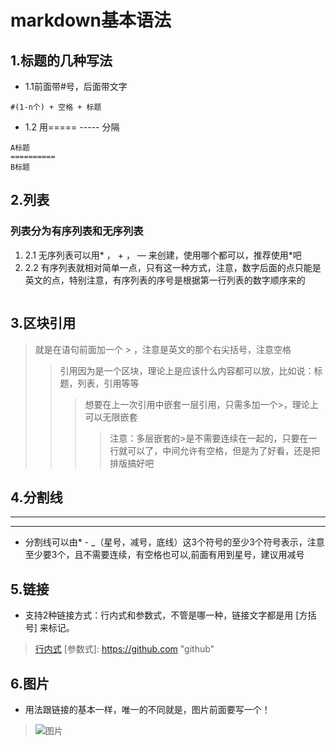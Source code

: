 ﻿# markdown基本语法
##  1.标题的几种写法
* 1.1前面带#号，后面带文字
```
#(1-n个) + 空格 + 标题
```
* 1.2 用===== ----- 分隔
```
A标题
==========
B标题
```

## 2.列表
### 列表分为有序列表和无序列表
1. 2.1 无序列表可以用* ， + ， — 来创建，使用哪个都可以，推荐使用*吧
2. 2.2 有序列表就相对简单一点，只有这一种方式，注意，数字后面的点只能是英文的点，特别注意，有序列表的序号是根据第一行列表的数字顺序来的
```
```

## 3.区块引用
> 就是在语句前面加一个 > ，注意是英文的那个右尖括号，注意空格
>> 引用因为是一个区块，理论上是应该什么内容都可以放，比如说：标题，列表，引用等等
>>> 想要在上一次引用中嵌套一层引用，只需多加一个>，理论上可以无限嵌套
>>>> 注意：多层嵌套的>是不需要连续在一起的，只要在一行就可以了，中间允许有空格，但是为了好看，还是把排版搞好吧

## 4.分割线
****
----
*  分割线可以由* - _（星号，减号，底线）这3个符号的至少3个符号表示，注意至少要3个，且不需要连续，有空格也可以,前面有用到星号，建议用减号

## 5.链接
*  支持2种链接方式：行内式和参数式，不管是哪一种，链接文字都是用 [方括号] 来标记。
> [行内式](https://github.com)
> [参数式]: https://github.com "github"

## 6.图片
*  用法跟链接的基本一样，唯一的不同就是，图片前面要写一个！
> ![图片](https://github.com)